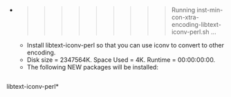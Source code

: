 * >>>>>>>>> Running inst-min-con-xtra-encoding-libtext-iconv-perl.sh ...
  * Install libtext-iconv-perl so that you can use iconv to convert to other encoding.
  * Disk size = 2347564K. Space Used = 4K. Runtime = 00:00:00:00.
  * The following NEW packages will be installed:
  ```bash
libtext-iconv-perl*
  ```
